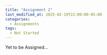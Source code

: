 ```yaml
---
title: "Assignment 2"
last_modified_at: 2025-02-19T22:00:00-05:00
categories:
  - Assignments
tags:
  - Not Started
---
```


Yet to be Assigned...